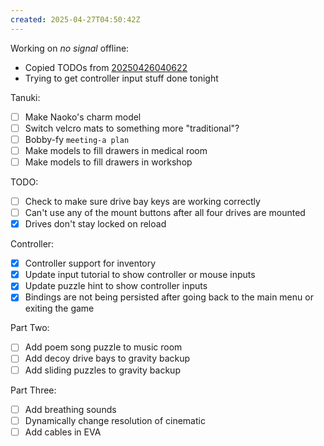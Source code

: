 ```yaml
---
created: 2025-04-27T04:50:42Z
---
```


Working on _no signal_ offline:
- Copied TODOs from [20250426040622](20250426040622.md)
- Trying to get controller input stuff done tonight

Tanuki:
- [ ] Make Naoko's charm model
- [ ] Switch velcro mats to something more "traditional"?
- [ ] Bobby-fy `meeting-a plan`
- [ ] Make models to fill drawers in medical room
- [ ] Make models to fill drawers in workshop

TODO:
- [ ] Check to make sure drive bay keys are working correctly
- [ ] Can't use any of the mount buttons after all four drives are mounted
- [x] Drives don't stay locked on reload

Controller:
- [x] Controller support for inventory
- [x] Update input tutorial to show controller or mouse inputs
- [x] Update puzzle hint to show controller inputs
- [x] Bindings are not being persisted after going back to the main menu or exiting the game

Part Two:
- [ ] Add poem song puzzle to music room
- [ ] Add decoy drive bays to gravity backup
- [ ] Add sliding puzzles to gravity backup

Part Three:
- [ ] Add breathing sounds
- [ ] Dynamically change resolution of cinematic
- [ ] Add cables in EVA

